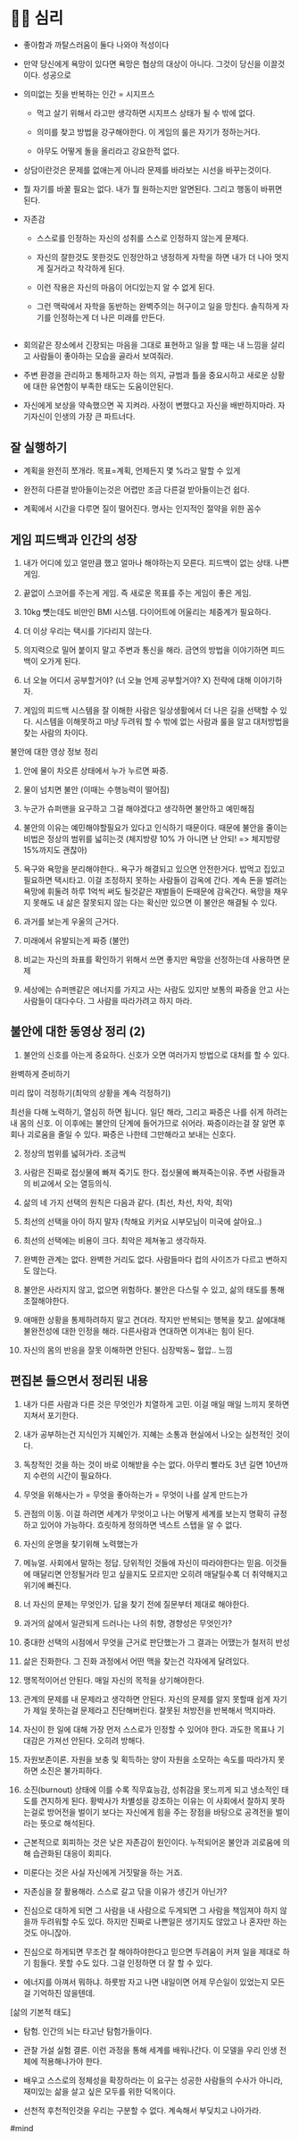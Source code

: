 # 🧘‍♂️ 심리

* 좋아함과 까탈스러움이 둘다 나와야 적성이다

* 만약 당신에게 욕망이 있다면 욕망은 협상의 대상이 아니다. 그것이 당신을 이끌것이다. 성공으로

* 의미없는 짓을 반복하는 인간 = 시지프스

	* 먹고 살기 위해서 라고만 생각하면 시지프스 상태가 될 수 밖에 없다. 

	* 의미를 찾고 방법을 강구해야한다. 이 게임의 룰은 자기가 정하는거다. 

	* 아무도 어떻게 돌을 올리라고 강요한적 없다.

* 상담이란것은 문제를 없애는게 아니라 문제를 바라보는 시선을 바꾸는것이다.

* 뭘 자기를 바꿀 필요는 없다. 내가 뭘 원하는지만 알면된다. 그리고 행동이 바뀌면 된다.

* 자존감

	* 스스로를 인정하는 자신의 성취를 스스로 인정하지 않는게 문제다. 

	* 자신의 잘한것도 못한것도 인정안하고 냉정하게 자학을 하면 내가 더 나아 멋지게 질거라고 착각하게 된다. 

	* 이런 작용은 자신의 마음이 어디있는지 알 수 없게 된다. 

	* 그런 맥락에서 자학을 동반하는 완벽주의는 허구이고 일을 망친다. 솔직하게 자기를 인정하는게 더 나은 미래를 만든다.



## 

* 회의같은 장소에서 긴장되는 마음을 그대로 표현하고 일을 할 때는 내 느낌을 살리고 사람들이 좋아하는 모습을 골라서 보여줘라.

* 주변 환경을 관리하고 통제하고자 하는 의지, 규범과 틀을 중요시하고 새로운 상황에 대한 유연함이 부족한 태도는 도움이안된다.

* 자신에게 보상을 약속했으면 꼭 지켜라. 사정이 변했다고 자신을 배반하지마라. 자기자신이 인생의 가장 큰 파트너다.



## 잘 실행하기

* 계획을 완전히 쪼개라. 목표=계획, 언제든지 몇 %라고 말할 수 있게

* 완전히 다른걸 받아들이는것은 어렵만 조금 다른걸 받아들이는건 쉽다.

* 계획에서 시간을 다루면 질이 떨어진다. 명사는 인지적인 절약을 위한 꼼수



## 게임 피드백과 인간의 성장

1. 내가 어디에 있고 얼만큼 했고 얼마나 해야하는지 모른다. 피드백이 없는 상태. 나쁜 게임.

2. 끝없이 스코어를 주는게 게임. 즉 새로운 목표를 주는 게임이 좋은 게임.

3. 10kg 뻇는데도 비만인 BMI 시스템. 다이어트에 어울리는 체중계가 필요하다.

4. 더 이상 우리는 택시를 기다리지 않는다. 

5. 의지력으로 밀어 붙이지 말고 주변과 통신을 해라. 금연의 방법을 이야기하면 피드백이 오가게 된다.

6. 너 오늘 어디서 공부할거야? (너 오늘 언제 공부할거야? X) 전략에 대해 이야기하자.

7. 게임의 피드백 시스템을 잘 이해한 사람은 일상생활에서 더 나은 길을 선택할 수 있다. 시스템을 이해못하고 마냥 두려워 할 수 밖에 없는 사람과 룰을 알고 대처방법을 찾는 사람의 차이다.







불안에 대한 영상 정보 정리

1) 안에 물이 차오른 상태에서 누가 누르면 짜증.

2) 물이 넘치면 불안 (이때는 수행능력이 떨어짐)

3) 누군가 슈퍼맨을 요구하고 그걸 해야겠다고 생각하면 불안하고 예민해짐

4) 불안의 이유는 예민해야할필요가 있다고 인식하기 때문이다. 때문에 불안을 줄이는 비법은 정상의 범위를 넓히는것 (체지방량 10% 가 아니면 난 안되! => 체지방량 15%까지도 괜찮아) 

5) 욕구와 욕망을 분리해야한다.. 욕구가 해결되고 있으면 안전한거다. 밥먹고 집있고 필요하면 택시타고. 이걸 조정하지 못하는 사람들이 감옥에 간다. 계속 돈을 벌려는 욕망에 휘둘려 하루 1억씩 써도 될것같은 재벌들이 돈때문에 감옥간다. 욕망을 채우지 못해도 내 삶은 잘못되지 않는 다는 확신만 있으면 이 불안은 해결될 수 있다.

6) 과거를 보는게 우울의 근거다.

7) 미래에서 유발되는게 짜증 (불안)

8) 비교는 자신의 좌표를 확인하기 위해서 쓰면 좋지만 욕망을 선정하는데 사용하면 문제

9) 세상에는 슈퍼맨같은 에너지를 가지고 사는 사람도 있지만 보통의 짜증을 안고 사는 사람들이 대다수다. 그 사람을 따라가려고 하지 마라.



## 불안에 대한 동영상 정리 (2)

1) 불안의 신호를 아는게 중요하다. 신호가 오면 여러가지 방법으로 대처를 할 수 있다. 

완벽하게 준비하기

미리 많이 걱정하기(최악의 상황을 계속 걱정하기)

최선을 다해 노력하기, 열심히 하면 됩니다. 일단 해라, 그리고 짜증은 나를 쉬게 하려는 내 몸의 신호. 이 이후에는 불안의 단계에 들어가므로 쉬어라. 짜증이라는걸 잘 알면 후회나 괴로움을 줄일 수 있다. 짜증은 나한테 그만해라고 보내는 신호다. 

2) 정상의 범위를 넓혀가라. 조금씩

3) 사람은 진짜로 접싯물에 빠져 죽기도 한다. 접싯물에 빠져죽는이유. 주변 사람들과의 비교에서 오는 열등의식. 

4) 삶의 네 가지 선택의 원칙은 다음과 같다. (최선, 차선, 차악, 최악)

5) 최선의 선택을 아이 하지 말자 (착해요 키커요 시부모님이 미국에 살아요..)

6) 최선의 선택에는 비용이 크다. 최악은 제쳐놓고 생각하자.

7) 완벽한 관계는 없다. 완벽한 거리도 없다. 사람들마다 컵의 사이즈가 다르고 변하지도 않는다.

8) 불안은 사라지지 않고, 없으면 위험하다. 불안은 다스릴 수 있고, 삶의 태도를 통해 조절해야한다.

9) 애매한 상황을 통제하려하지 말고 견뎌라. 작지만 반복되는 행복을 찾고. 삶에대해 불완전성에 대한 인정을 해라. 다른사람과 연대하면 이겨내는 힘이 된다.

10) 자신의 몸의 반응을 잘못 이해하면 안된다. 심장박동~ 혈압.. 느낌



## 편집본 들으면서 정리된 내용

1. 내가 다른 사람과 다른 것은 무엇인가 치열하게 고민. 이걸 매일 매일 느끼지 못하면 지쳐서 포기한다.

2. 내가 공부하는건 지식인가 지혜인가. 지혜는 소통과 현실에서 나오는 실천적인 것이다.

3. 독창적인 것을 하는 것이 바로 이해받을 수는 없다. 아무리 빨라도 3년 길면 10년까지 수련의 시간이 필요하다.

4. 무엇을 위해사는가 = 무엇을 좋아하는가 = 무엇이 나를 살게 만드는가

5. 관점의 이동. 이걸 하려면 세계가 무엇이고 나는 어떻게 세계를 보는지 명확히 규정하고 있어야 가능하다. 흐릿하게 정의하면 넥스트 스탭을 알 수 없다.

6. 자신의 운명을 찾기위해 노력했는가

7. 메뉴얼. 사회에서 말하는 정답. 당위적인 것들에 자신이 따라야한다는 믿음. 이것들에 매달리면 안정될거라 믿고 싶을지도 모르지만 오히려 매달릴수록 더 취약해지고 위기에 빠진다.

8. 너 자신의 문제는 무엇인가. 답을 찾기 전에 질문부터 제대로 해야한다.

9. 과거의 삶에서 일관되게 드러나는 나의 취향, 경향성은 무엇인가?

10. 중대한 선택의 시점에서 무엇을 근거로 판단했는가 그 결과는 어땠는가 철저히 반성

11. 삶은 진화한다. 그 진화 과정에서 어떤 맥을 찾는건 각자에게 달려있다.

12. 맹목적이어선 안된다. 매일 자신의 목적을 상기해야한다.

13. 관계의 문제를 내 문제라고 생각하면 안된다. 자신의 문제를 알지 못할때 쉽게 자기가 제일 못하는걸 문제라고 진단해버린다. 잘못된 처방전을 반복해서 먹지마라.

14. 자신이 한 일에 대해 가장 먼저 스스로가 인정할 수 있어야 한다. 과도한 목표나 기대감은 가져선 안된다. 오히려 방해다.

15. 자원보존이론. 자원을 보충 및 획득하는 양이 자원을 소모하는 속도를 따라가지 못하면 소진은 불가피하다.

16. 소진(burnout) 상태에 이를 수록 직무효능감, 성취감을 못느끼게 되고 냉소적인 태도를 견지하게 된다. 황박사가 차별성을 강조하는 이유는 이 사회에서 잘하지 못하는걸로 방어전을 벌이기 보다는 자신에게 힘을 주는 장점을 바탕으로 공격전을 벌이라는 뜻으로 해석된다. 



* 근본적으로 회피하는 것은 낮은 자존감이 원인이다. 누적되어온 불안과 괴로움에 의해 습관화된 대응이 회피다.

* 미룬다는 것은 사실 자신에게 거짓말을 하는 거죠.

* 자존심을 잘 활용해라. 스스로 갈고 닦을 이유가 생긴거 아닌가?

* 진심으로 대하게 되면 그 사람을 내 사람으로 두게되면 그 사람을 책임져야 하지 않을까 두려워할 수도 있다. 하지만 진짜로 나쁜일은 생기지도 않았고 나 혼자만 하는것도 아니잖아.

* 진심으로 하게되면 무조건 잘 해야하야한다고 믿으면 두려움이 커져 일을 제대로 하기 힘들다. 못할 수도 있다. 그걸 인정하면 더 잘 할 수 있다.

* 에너지를 아껴서 뭐하냐. 하룻밤 자고 나면 내일이면 어제 무슨일이 있었는지 모든걸 기억하진 않을텐데.



[삶의 기본적 태도]

* 탐험. 인간의 뇌는 타고난 탐험가들이다. 

* 관찰 가설 실험 결론. 이런 과정을 통해 세계를 배워나간다. 이 모델을 우리 인생 전체에 적용해나가야 한다. 

* 배우고 스스로의 정체성을 확장하라는 이 요구는 성공한 사람들의 수사가 아니라, 재미있는 삶을 살고 싶은 모두를 위한 덕목이다. 

* 선천적 후천적인것을 우리는 구분할 수 없다. 계속해서 부딪치고 나아가라.



#mind